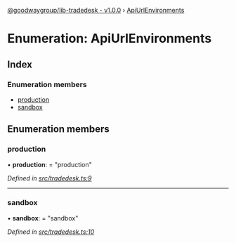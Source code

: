 [@goodwaygroup/lib-tradedesk - v1.0.0](../README.md) › [ApiUrlEnvironments](apiurlenvironments.md)

# Enumeration: ApiUrlEnvironments

## Index

### Enumeration members

* [production](apiurlenvironments.md#production)
* [sandbox](apiurlenvironments.md#sandbox)

## Enumeration members

###  production

• **production**: = "production"

*Defined in [src/tradedesk.ts:9](https://github.com/GoodwayGroup/lib-tradedesk/blob/d40b7d2/src/tradedesk.ts#L9)*

___

###  sandbox

• **sandbox**: = "sandbox"

*Defined in [src/tradedesk.ts:10](https://github.com/GoodwayGroup/lib-tradedesk/blob/d40b7d2/src/tradedesk.ts#L10)*
